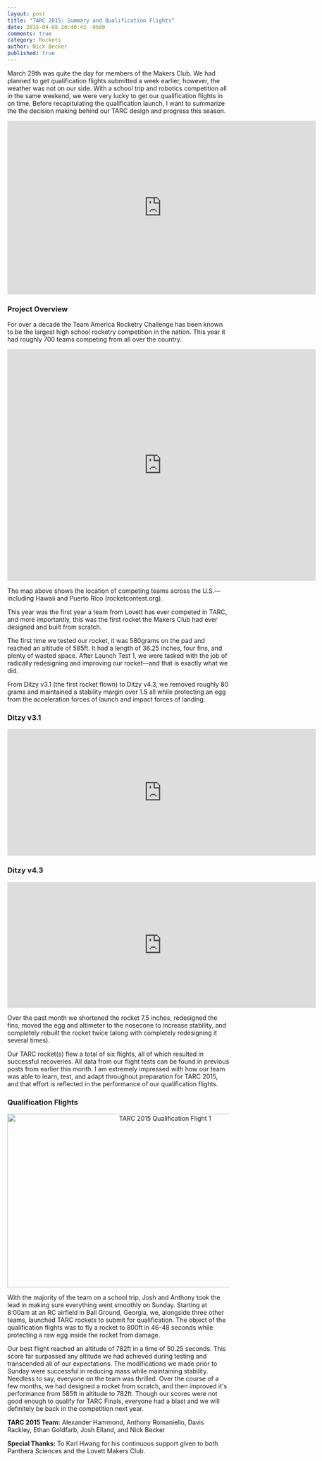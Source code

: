 ```yaml
---
layout: post
title: "TARC 2015: Summary and Qualification Flights"
date: 2015-04-08 20:40:43 -0500
comments: true
category: Rockets
author: Nick Becker
published: true
---
```


March 29th was quite the day for members of the Makers Club. We had planned to get qualification flights submitted a week earlier, however, the weather was not on our side. With a school trip and robotics competition all in the same weekend, we were very lucky to get our qualification flights in on time. Before recapitulating the qualification launch, I want to summarize the the decision making behind our TARC design and progress this season.

<div align="middle">
  <iframe src="https://www.flickr.com/photos/116202023@N05/16858919788/player/" width="700" height="394" frameborder="0" allowfullscreen webkitallowfullscreen mozallowfullscreen oallowfullscreen msallowfullscreen></iframe>
</div>

### Project Overview

For over a decade the Team America Rocketry Challenge has been known to be the largest high school rocketry competition in the nation. This year it had roughly 700 teams competing from all over the country.

<div align="middle">
  <iframe width="700" height="525" scrolling="no" frameborder="no" src="https://www.google.com/fusiontables/embedviz?q=select+col12+from+1YJXZGH8wm9YqiQVysZRI2Ug2OwSKWSlygRubVRtL&amp;viz=MAP&amp;h=false&amp;lat=35.57093225299004&amp;lng=-108.42511817499997&amp;t=1&amp;z=3&amp;l=col12&amp;y=2&amp;tmplt=3&amp;hml=GEOCODABLE"></iframe>
</div>

The map above shows the location of competing teams across the U.S.—including Hawaii and Puerto Rico (rocketcontest.org).

This year was the first year a team from Lovett has ever competed in TARC, and more importantly, this was the first rocket the Makers Club had ever designed and built from scratch.

The first time we tested our rocket, it was 580grams on the pad and reached an altitude of 585ft. It had a length of 36.25 inches, four fins, and plenty of wasted space. After Launch Test 1, we were tasked with the job of radically redesigning and improving our rocket—and that is exactly what we did.

From Ditzy v3.1 (the first rocket flown) to Ditzy v4.3, we removed roughly 80 grams and maintained a stability margin over 1.5 all while protecting an egg from the acceleration forces of launch and impact forces of landing.

### Ditzy v3.1

<div align="middle">
  <iframe src="https://www.flickr.com/photos/116202023@N05/15982175394/in/set-72157650232379918/player/" width="700" height="287" frameborder="0" allowfullscreen webkitallowfullscreen mozallowfullscreen oallowfullscreen msallowfullscreen></iframe>
</div>

### Ditzy v4.3

<div align="middle">
  <iframe src="https://www.flickr.com/photos/116202023@N05/16424522214/player/" width="700" height="285" frameborder="0" allowfullscreen webkitallowfullscreen mozallowfullscreen oallowfullscreen msallowfullscreen></iframe>
</div>

Over the past month we shortened the rocket 7.5 inches, redesigned the fins, moved the egg and altimeter to the nosecone to increase stability, and completely rebuilt the rocket twice (along with completely redesigning it several times).

Our TARC rocket(s) flew a total of six flights, all of which resulted in successful recoveries. All data from our flight tests can be found in previous posts from earlier this month. I am extremely impressed with how our team was able to learn, test, and adapt throughout preparation for TARC 2015, and that effort is reflected in the performance of our qualification flights.

### Qualification Flights

<div align="middle">
  <a data-flickr-embed="true"  href="https://www.flickr.com/photos/pantherasciences/17033937846/" title="TARC 2015 Qualification Flight 1">
    <img src="https://farm8.staticflickr.com/7591/17033937846_236e71d81e_c.jpg" width="700" height="394" alt="TARC 2015 Qualification Flight 1">
  </a>
</div>

With the majority of the team on a school trip, Josh and Anthony took the lead in making sure everything went smoothly on Sunday. Starting at 8:00am at an RC airfield in Ball Ground, Georgia, we, alongside three other teams, launched TARC rockets to submit for qualification. The object of the qualification flights was to fly a rocket to 800ft in 46-48 seconds while protecting a raw egg inside the rocket from damage.

Our best flight reached an altitude of 782ft in a time of 50.25 seconds. This score far surpassed any altitude we had achieved during testing and transcended all of our expectations. The modifications we made prior to Sunday were successful in reducing mass while maintaining stability. Needless to say, everyone on the team was thrilled. Over the course of a few months, we had designed a rocket from scratch, and then improved it's performance from 585ft in altitude to 782ft. Though our scores were not good enough to qualify for TARC Finals, everyone had a blast and we will definitely be back in the competition next year.

**TARC 2015 Team:** Alexander Hammond, Anthony Romaniello, Davis Rackley, Ethan Goldfarb, Josh Eiland, and Nick Becker

**Special Thanks:** To Karl Hwang for his continuous support given to both Panthera Sciences and the Lovett Makers Club.
